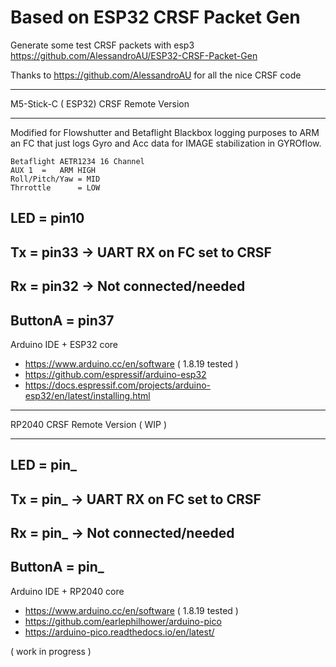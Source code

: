 # Based on ESP32 CRSF Packet Gen
 Generate some test CRSF packets with esp3
 https://github.com/AlessandroAU/ESP32-CRSF-Packet-Gen
 
Thanks to https://github.com/AlessandroAU for all the nice CRSF code


______________________________
M5-Stick-C ( ESP32) CRSF Remote Version
______________________________
Modified for Flowshutter and Betaflight Blackbox logging purposes
to ARM an FC that just logs Gyro and Acc data for IMAGE stabilization in GYROflow.

    Betaflight AETR1234 16 Channel
    AUX 1  =   ARM HIGH
    Roll/Pitch/Yaw = MID
    Thrrottle      = LOW

  LED      =   pin10
  ------------------
  Tx       =   pin33  -> UART RX on FC set to CRSF
  ------------------
  Rx       =   pin32  -> Not connected/needed
  ------------------
  ButtonA  =   pin37
  ------------------
  
  
Arduino IDE + ESP32 core

- https://www.arduino.cc/en/software ( 1.8.19 tested )
- https://github.com/espressif/arduino-esp32
- https://docs.espressif.com/projects/arduino-esp32/en/latest/installing.html 


______________________________

RP2040 CRSF Remote Version ( WIP )
______________________________

LED      =   pin_
  ------------------
  Tx       =   pin_  -> UART RX on FC set to CRSF
  ------------------
  Rx       =   pin_  -> Not connected/needed
  ------------------
  ButtonA  =   pin_
  ------------------
  
  Arduino IDE + RP2040 core
  - https://www.arduino.cc/en/software ( 1.8.19 tested )
  - https://github.com/earlephilhower/arduino-pico
  - https://arduino-pico.readthedocs.io/en/latest/


( work in progress )

